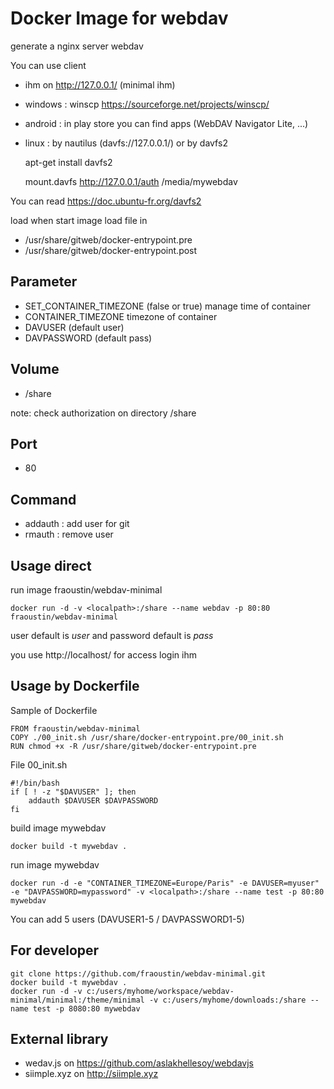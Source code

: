 # Docker Image for webdav

generate a nginx server webdav

You can use client

- ihm on http://127.0.0.1/ (minimal ihm)
- windows : winscp https://sourceforge.net/projects/winscp/
- android : in play store you can find apps (WebDAV Navigator Lite, ...)
- linux : by nautilus (davfs://127.0.0.1/) or by davfs2 

    apt-get install davfs2

    mount.davfs http://127.0.0.1/auth /media/mywebdav

You can read https://doc.ubuntu-fr.org/davfs2


load when start image load file in

- /usr/share/gitweb/docker-entrypoint.pre
- /usr/share/gitweb/docker-entrypoint.post

## Parameter

- SET_CONTAINER_TIMEZONE (false or true) manage time of container
- CONTAINER_TIMEZONE timezone of container
- DAVUSER (default user)
- DAVPASSWORD (default pass)

## Volume

- /share

note: check authorization on directory /share

## Port

- 80 

## Command

- addauth : add user for git
- rmauth : remove user

## Usage direct

run image fraoustin/webdav-minimal

    docker run -d -v <localpath>:/share --name webdav -p 80:80 fraoustin/webdav-minimal

user default is *user* and password default is *pass*

you use http://localhost/ for access login ihm

## Usage by Dockerfile

Sample of Dockerfile

    FROM fraoustin/webdav-minimal
    COPY ./00_init.sh /usr/share/docker-entrypoint.pre/00_init.sh
    RUN chmod +x -R /usr/share/gitweb/docker-entrypoint.pre

File 00_init.sh

    #!/bin/bash
    if [ ! -z "$DAVUSER" ]; then
        addauth $DAVUSER $DAVPASSWORD
    fi    


build image mywebdav

    docker build -t mywebdav .

run image mywebdav

    docker run -d -e "CONTAINER_TIMEZONE=Europe/Paris" -e DAVUSER=myuser" -e "DAVPASSWORD=mypassword" -v <localpath>:/share --name test -p 80:80 mywebdav

You can add 5 users (DAVUSER1-5 / DAVPASSWORD1-5)


## For developer

    git clone https://github.com/fraoustin/webdav-minimal.git
    docker build -t mywebdav .
    docker run -d -v c:/users/myhome/workspace/webdav-minimal/minimal:/theme/minimal -v c:/users/myhome/downloads:/share --name test -p 8080:80 mywebdav

## External library

- wedav.js on https://github.com/aslakhellesoy/webdavjs
- siimple.xyz on http://siimple.xyz


